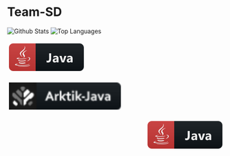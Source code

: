 # Team-SD

 ![Github Stats](https://github-readme-stats.vercel.app/api?username=ArkSourcer&count_private=true&show_icons=true&include_all_commits=true&hide_border=true&count_private=true&theme=gotham)
![Top Languages](https://github-readme-stats.vercel.app/api/top-langs/?username=ArkSourcer&show_icons=true&include_all_commits=true&hide_border=true&count_private=true&theme=gotham&langs_count=10)
</details>

<a href="#">
    <img src="svg/lang/java.svg" alt="java" style="vertical-align:top; margin:6px 4px">   

<p align="left">
<img src="svg/t-part/Arktik-java.svg" alt="ark" style="vertical-align:top; margin:6px 4px">
</p>
<p align="right">
<img src="svg/lang/java.svg" alt="java" style="vertical-align:top; margin:6px 4px">   
</p>
